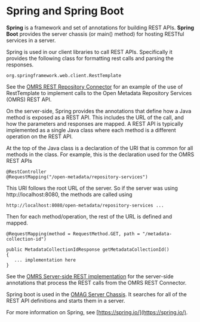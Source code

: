 <!-- SPDX-License-Identifier: Apache-2.0 -->

# Spring and Spring Boot

**Spring** is a framework and set of annotations for building REST APIs.  **Spring Boot** provides the server chassis
(or main() method) for hosting RESTful services in a server.

Spring is used in our client libraries to call REST APIs.  Specifically it provides the following
class for formatting rest calls and parsing the responses.

```
org.springframework.web.client.RestTemplate
```
See the [OMRS REST Repository Connector](../open-metadata-implementation/adapters/open-connectors/repository-services-connectors/open-metadata-collection-store-connectors/omrs-rest-repository-connector/README.md)
for an example of the use of RestTemplate to implement calls to the Open Metadata Repository Services (OMRS)
REST API.

On the server-side, Spring provides the annotations that define how a Java method is exposed as a REST API.
This includes the URL of the call, and how the parameters and responses are mapped.
A REST API is typically implemented as a single Java class where each method is a different operation on the
REST API.

At the top of the Java class is a declaration of the URI that is common for all methods in the class.
For example, this is the declaration used for the OMRS REST APIs

```
@RestController
@RequestMapping("/open-metadata/repository-services")
```
This URI follows the root URL of the server.  So if the server was using http://localhost:8080, the methods are called
using
```
http://localhost:8080/open-metadata/repository-services ...
```

Then for each method/operation, the rest of the URL is defined and mapped.

```
@RequestMapping(method = RequestMethod.GET, path = "/metadata-collection-id")

public MetadataCollectionIdResponse getMetadataCollectionId()
{
   ... implementation here
}
```

See the [OMRS Server-side REST implementation](../open-metadata-implementation/repository-services/repository-services-spring/README.md)
for the server-side annotations that process the REST calls from the OMRS REST Connector.


Spring boot is used in the 
[OMAG Server Chassis](../open-metadata-implementation/governance-servers/server-chassis/server-chassis-spring/README.md).
It searches for all of the REST API definitions and starts them in a server.

For more information on Spring, see [https://spring.io/](https://spring.io/).